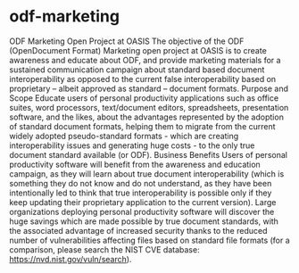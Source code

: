 # odf-marketing

ODF Marketing Open Project at OASIS The objective of the ODF (OpenDocument Format) Marketing open project at OASIS is to create awareness and educate about ODF, and provide marketing materials for a sustained communication campaign about standard based document interoperability as opposed to the current false interoperability based on proprietary – albeit approved as standard – document formats. Purpose and Scope Educate users of personal productivity applications such as office suites, word processors, text/document editors, spreadsheets, presentation software, and the likes, about the advantages represented by the adoption of standard document formats, helping them to migrate from the current widely adopted pseudo-standard formats - which are creating interoperability issues and generating huge costs - to the only true document standard available (or ODF). Business Benefits Users of personal productivity software will benefit from the awareness and education campaign, as they will learn about true document interoperability (which is something they do not know and do not understand, as they have been intentionally led to think that true interoperability is possible only if they keep updating their proprietary application to the current version). Large organizations deploying personal productivity software will discover the huge savings which are made possible by true document standards, with the associated advantage of increased security thanks to the reduced number of vulnerabilities affecting files based on standard file formats (for a comparison, please search the NIST CVE database: https://nvd.nist.gov/vuln/search).
